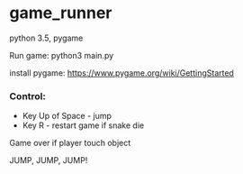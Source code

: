 # game_runner

python 3.5, pygame

Run game:
python3 main.py

install pygame:
https://www.pygame.org/wiki/GettingStarted

### Control:
- Key Up of Space - jump
- Key R - restart game if snake die

Game over if player touch object

JUMP, JUMP, JUMP!
